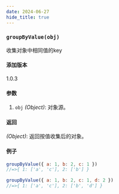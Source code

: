 ```yaml
---
date: 2024-06-27
hide_title: true
---
```

<h3>
  <code>groupByValue(obj)</code>
</h3>
收集对象中相同值的key

#### 添加版本

1.0.3

#### 参数

1. `obj` *(Object)*: 对象源。

#### 返回

*(Object)*: 返回按值收集后的对象。

#### 例子

```javascript
groupByValue({ a: 1, b: 2, c: 1 })
//=>{ 1: ['a', 'c'], 2: ['b'] }

groupByValue({ a: 1, b: 2, c: 1, d: 2 })
//=>{ 1: ['a', 'c'], 2: ['b', 'd'] }
```
